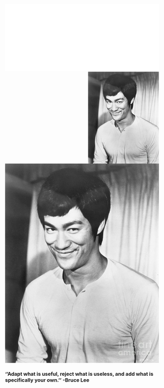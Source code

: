 <img src="https://github.com/kkbbmrl/kkbbmrl/blob/main/hadilism.svg" alt="Hey I'm Bachir zekhnine "/>
<img  align="right" height="300" src="https://github.com/kkbbmrl/kkbbmrl/blob/main/bruce%20lee.jpg" />

<div class="ketba">
    <img src="https://github.com/kkbbmrl/kkbbmrl/blob/main/bruce%20lee.jpg" alt="sometext" />
    <h3> ‘’Adapt what is useful, reject what is useless, and add what is specifically your own.’’ -Bruce Lee</h3>
</div>
